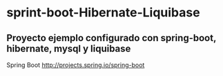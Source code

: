 # sprint-boot-Hibernate-Liquibase
Proyecto ejemplo configurado con spring-boot, hibernate, mysql y liquibase
-
Spring Boot http://projects.spring.io/spring-boot
